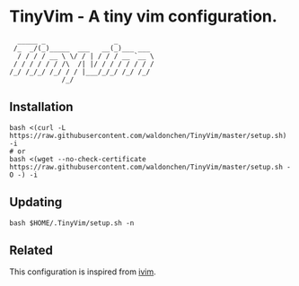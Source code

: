 # TinyVim - A tiny vim configuration.

```
  _____ _                 _
 /_  _/(_)_____  ___   __(_)___ ___
  / / / / __ \ \/ / | / / / __ `__ \
 / / / / / / /\  /| |/ / / / / / / /
/_/ /_/_/ /_/ / / |___/_/_/ /_/ /_/
             /_/
```

## Installation

```shell
bash <(curl -L https://raw.githubusercontent.com/waldonchen/TinyVim/master/setup.sh) -i
# or
bash <(wget --no-check-certificate https://raw.githubusercontent.com/waldonchen/TinyVim/master/setup.sh -O -) -i
```

## Updating

```shell
bash $HOME/.TinyVim/setup.sh -n
```

## Related

This configuration is inspired from [ivim](https://github.com/kepbod/ivim).

